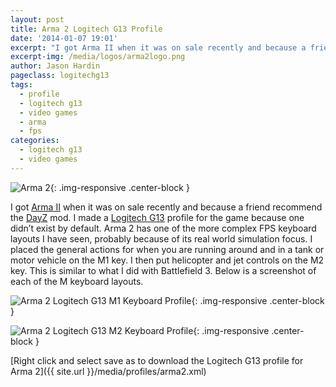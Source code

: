 ```yaml
---
layout: post
title: Arma 2 Logitech G13 Profile
date: '2014-01-07 19:01'
excerpt: "I got Arma II when it was on sale recently and because a friend recommend the DayZ mod. I made a Logitech G13 profile for the game because one didn’t exist by default."
excerpt-img: /media/logos/arma2logo.png
author: Jason Hardin
pageclass: logitechg13
tags:
  - profile
  - logitech g13
  - video games
  - arma
  - fps
categories:
  - logitech g13
  - video games
---
```

![Arma 2]({{site.url}}/media/logos/amra2logo.png){: .img-responsive  .center-block }

I got [Arma II](http://www.arma2.com/) when it was on sale recently and because a friend recommend the [DayZ](http://dayzmod.com/) mod. I made a [Logitech G13](http://gaming.logitech.com/en-us/product/g13-advanced-gameboard) profile for the game because one didn’t exist by default. Arma 2 has one of the more complex FPS keyboard layouts I have seen, probably because of its real world simulation focus. I placed the general actions for when you are running around and in a tank or motor vehicle on the M1 key. I then put helicopter and jet controls on the M2 key. This is similar to what I did with Battlefield 3. Below is a screenshot of each of the M keyboard layouts.

![Arma 2 Logitech G13 M1 Keyboard Profile]({{site.url}}/media/profiles/arma_2_m1_keyboard_layout.png){: .img-responsive  .center-block }

![Arma 2 Logitech G13 M2 Keyboard Profile]({{site.url}}/media/profiles/arma_2_m2_keyboard_layout.png){: .img-responsive  .center-block }

[Right click and select save as to download the Logitech G13 profile for Arma 2]({{ site.url }}/media/profiles/arma2.xml)
